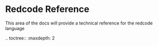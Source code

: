 Redcode Reference
======================

This area of the docs will provide a technical reference for the redcode language

.. toctree::
   :maxdepth: 2